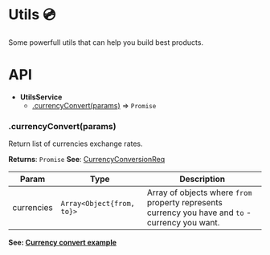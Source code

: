 # Utils :cd:

Some powerfull utils that can help you build best products.

# API

* **UtilsService**
    * [.currencyConvert(params)](#currency) ⇒ <code>Promise</code>

<a name="currency"></a>
### .currencyConvert(params)
Return list of currencies exchange rates.

**Returns**: <code>Promise</code>
**See**: [CurrencyConversionReq](https://support.travelport.com/webhelp/uapi/uAPI.htm#../Subsystems/Schemas/Content/Schemas/CurrencyConversionReq.html%3FTocPath%3DSchema%7C_____47)


| Param | Type | Description |
| --- | --- | --- |
| currencies | <code>Array<Object{from, to}></code> | Array of objects where `from` property represents currency you have and `to` - currency you want. |

**See: <a href="../examples/Utils/currencyConvert">Currency convert example</a>**
